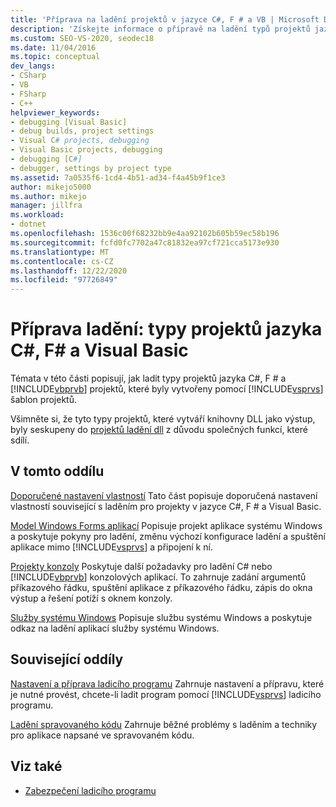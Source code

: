 ```yaml
---
title: 'Příprava na ladění projektů v jazyce C#, F # a VB | Microsoft Docs'
description: 'Získejte informace o přípravě na ladění typů projektů jazyka C#, F # a Visual Basic vytvořených v šablonách projektů sady Visual Studio.'
ms.custom: SEO-VS-2020, seodec18
ms.date: 11/04/2016
ms.topic: conceptual
dev_langs:
- CSharp
- VB
- FSharp
- C++
helpviewer_keywords:
- debugging [Visual Basic]
- debug builds, project settings
- Visual C# projects, debugging
- Visual Basic projects, debugging
- debugging [C#]
- debugger, settings by project type
ms.assetid: 7a0535f6-1cd4-4b51-ad34-f4a45b9f1ce3
author: mikejo5000
ms.author: mikejo
manager: jillfra
ms.workload:
- dotnet
ms.openlocfilehash: 1536c00f68232bb9e4aa92102b605b59ec58b196
ms.sourcegitcommit: fcfd0fc7702a47c81832ea97cf721cca5173e930
ms.translationtype: MT
ms.contentlocale: cs-CZ
ms.lasthandoff: 12/22/2020
ms.locfileid: "97726849"
---
```

# <a name="debugging-preparation-c-f-and-visual-basic-project-types"></a>Příprava ladění: typy projektů jazyka C#, F# a Visual Basic
Témata v této části popisují, jak ladit typy projektů jazyka C#, F # a [!INCLUDE[vbprvb](../code-quality/includes/vbprvb_md.md)] projektů, které byly vytvořeny pomocí [!INCLUDE[vsprvs](../code-quality/includes/vsprvs_md.md)] šablon projektů.

 Všimněte si, že tyto typy projektů, které vytváří knihovny DLL jako výstup, byly seskupeny do [projektů ladění dll](../debugger/debugging-dll-projects.md) z důvodu společných funkcí, které sdílí.

## <a name="in-this-section"></a>V tomto oddílu
 [Doporučené nastavení vlastností](../debugger/managed-debugging-recommended-property-settings.md) Tato část popisuje doporučená nastavení vlastností související s laděním pro projekty v jazyce C#, F # a Visual Basic.

 [Model Windows Forms aplikací](../debugger/debugging-preparation-windows-forms-applications.md) Popisuje projekt aplikace systému Windows a poskytuje pokyny pro ladění, změnu výchozí konfigurace ladění a spuštění aplikace mimo [!INCLUDE[vsprvs](../code-quality/includes/vsprvs_md.md)] a připojení k ní.

 [Projekty konzoly](../debugger/debugging-preparation-console-projects.md) Poskytuje další požadavky pro ladění C# nebo [!INCLUDE[vbprvb](../code-quality/includes/vbprvb_md.md)] konzolových aplikací. To zahrnuje zadání argumentů příkazového řádku, spuštění aplikace z příkazového řádku, zápis do okna výstup a řešení potíží s oknem konzoly.

 [Služby systému Windows](../debugger/debugging-preparation-windows-services.md) Popisuje službu systému Windows a poskytuje odkaz na ladění aplikací služby systému Windows.

## <a name="related-sections"></a>Související oddíly
 [Nastavení a příprava ladicího programu](../debugger/debugger-settings-and-preparation.md) Zahrnuje nastavení a přípravu, které je nutné provést, chcete-li ladit program pomocí [!INCLUDE[vsprvs](../code-quality/includes/vsprvs_md.md)] ladicího programu.

 [Ladění spravovaného kódu](../debugger/debugging-managed-code.md) Zahrnuje běžné problémy s laděním a techniky pro aplikace napsané ve spravovaném kódu.

## <a name="see-also"></a>Viz také
- [Zabezpečení ladicího programu](../debugger/debugger-security.md)
